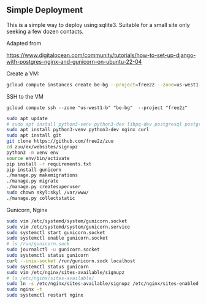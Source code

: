 ## Simple Deployment

This is a simple way to deploy using sqlite3.
Suitable for a small site only seeking a few dozen contacts.

Adapted from

https://www.digitalocean.com/community/tutorials/how-to-set-up-django-with-postgres-nginx-and-gunicorn-on-ubuntu-22-04

Create a VM:

```bash
gcloud compute instances create be-bg --project=free2z --zone=us-west1-b --machine-type=e2-medium --network-interface=network-tier=PREMIUM,subnet=default --maintenance-policy=MIGRATE --provisioning-model=STANDARD --service-account=314040764613-compute@developer.gserviceaccount.com --scopes=https://www.googleapis.com/auth/devstorage.read_only,https://www.googleapis.com/auth/logging.write,https://www.googleapis.com/auth/monitoring.write,https://www.googleapis.com/auth/servicecontrol,https://www.googleapis.com/auth/service.management.readonly,https://www.googleapis.com/auth/trace.append --tags=http-server,https-server --create-disk=auto-delete=yes,boot=yes,device-name=be-bg,image=projects/debian-cloud/global/images/debian-11-bullseye-v20220822,mode=rw,size=10,type=projects/free2z/zones/us-central1-a/diskTypes/pd-balanced --no-shielded-secure-boot --shielded-vtpm --shielded-integrity-monitoring --reservation-affinity=any
```

SSH to the VM

```
gcloud compute ssh --zone "us-west1-b" "be-bg"  --project "free2z"
```

```bash
sudo apt update
# sudo apt install python3-venv python3-dev libpq-dev postgresql postgresql-contrib nginx curl
sudo apt install python3-venv python3-dev nginx curl
sudo apt install git
git clone https://github.com/free2z/zuu
cd zuu/ex/websites/signupz
python3 -m venv env
source env/bin/activate
pip install -r requirements.txt
pip install gunicorn
./manage.py makemigrations
./manage.py migrate
./manage.py createsuperuser
sudo chown skyl:skyl /var/www/
./manage.py collectstatic
```

Gunicorn, Nginx

```bash
sudo vim /etc/systemd/system/gunicorn.socket
sudo vim /etc/systemd/system/gunicorn.service
sudo systemctl start gunicorn.socket
sudo systemctl enable gunicorn.socket
# ls /run/gunicorn.sock
sudo journalctl -u gunicorn.socket
sudo systemctl status gunicorn
curl --unix-socket /run/gunicorn.sock localhost
sudo systemctl status gunicorn
sudo vim /etc/nginx/sites-available/signupz
# ls /etc/nginx/sites-available/
sudo ln -s /etc/nginx/sites-available/signupz /etc/nginx/sites-enabled
sudo nginx -t
sudo systemctl restart nginx
```